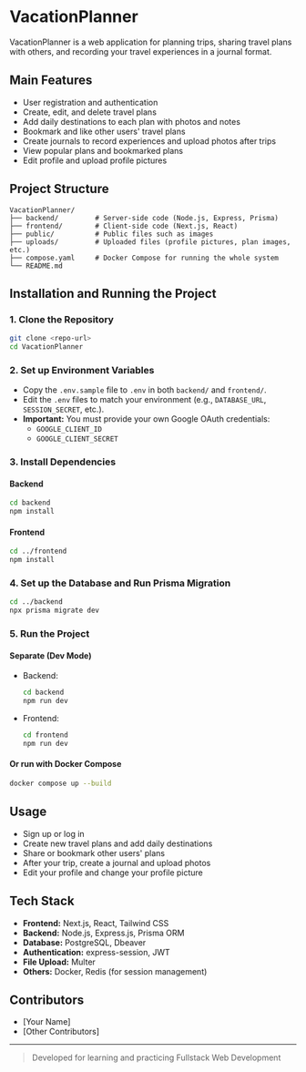 # VacationPlanner

VacationPlanner is a web application for planning trips, sharing travel plans with others, and recording your travel experiences in a journal format.

## Main Features

- User registration and authentication
- Create, edit, and delete travel plans
- Add daily destinations to each plan with photos and notes
- Bookmark and like other users' travel plans
- Create journals to record experiences and upload photos after trips
- View popular plans and bookmarked plans
- Edit profile and upload profile pictures

## Project Structure

```
VacationPlanner/
├── backend/         # Server-side code (Node.js, Express, Prisma)
├── frontend/        # Client-side code (Next.js, React)
├── public/          # Public files such as images
├── uploads/         # Uploaded files (profile pictures, plan images, etc.)
├── compose.yaml     # Docker Compose for running the whole system
└── README.md
```

## Installation and Running the Project

### 1. Clone the Repository

```sh
git clone <repo-url>
cd VacationPlanner
```

### 2. Set up Environment Variables

- Copy the `.env.sample` file to `.env` in both `backend/` and `frontend/`.
- Edit the `.env` files to match your environment (e.g., `DATABASE_URL`, `SESSION_SECRET`, etc.).
- **Important:** You must provide your own Google OAuth credentials:
  - `GOOGLE_CLIENT_ID`
  - `GOOGLE_CLIENT_SECRET`

### 3. Install Dependencies

#### Backend

```sh
cd backend
npm install
```

#### Frontend

```sh
cd ../frontend
npm install
```

### 4. Set up the Database and Run Prisma Migration

```sh
cd ../backend
npx prisma migrate dev
```

### 5. Run the Project

#### Separate (Dev Mode)

- Backend:  
  ```sh
  cd backend
  npm run dev
  ```
- Frontend:  
  ```sh
  cd frontend
  npm run dev
  ```

#### Or run with Docker Compose

```sh
docker compose up --build
```

## Usage

- Sign up or log in
- Create new travel plans and add daily destinations
- Share or bookmark other users' plans
- After your trip, create a journal and upload photos
- Edit your profile and change your profile picture

## Tech Stack

- **Frontend:** Next.js, React, Tailwind CSS
- **Backend:** Node.js, Express.js, Prisma ORM
- **Database:** PostgreSQL, Dbeaver
- **Authentication:** express-session, JWT
- **File Upload:** Multer
- **Others:** Docker, Redis (for session management)

## Contributors

- [Your Name]
- [Other Contributors]

---

> Developed for learning and practicing Fullstack Web Development